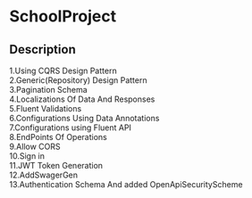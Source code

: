 # SchoolProject
## Description
1.Using CQRS Design Pattern <br>
2.Generic(Repository) Design Pattern<br>
3.Pagination Schema<br>
4.Localizations Of Data And Responses<br>
5.Fluent Validations<br>
6.Configurations Using Data Annotations<br>
7.Configurations using Fluent API<br>
8.EndPoints Of Operations<br>
9.Allow CORS<br>
10.Sign in <br>
11.JWT Token Generation<br>
12.AddSwagerGen<br>
13.Authentication Schema And added OpenApiSecurityScheme<br>





